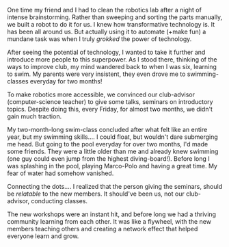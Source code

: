 One time my friend and I had to clean the robotics lab after a night of intense brainstorming. Rather than sweeping and sorting the parts manually, we built a robot to do it for us. I knew how transformative technology is. It has been all around us. But actually using it to automate (+make fun) a mundane task was when I truly _grokked_ the power of technology.

After seeing the potential of technology, I wanted to take it further and introduce more people to this superpower. As I stood there, thinking of the ways to improve club, my mind wandered back to when I was six, learning to swim. My parents were very insistent, they even drove me to swimming-classes everyday for two months!

To make robotics more accessible, we convinced our club-advisor (computer-science teacher) to give some talks, seminars on introductory topics. Despite doing this, every Friday, for almost two months, we didn't gain much traction.

My two-month-long swim-class concluded after what felt like an entire year, but my swimming skills.... I could float, but wouldn't dare submerging me head. But going to the pool everyday for over two months, I'd made some friends. They were a little older than me and already knew swimming (one guy could even jump from the highest diving-board!). Before long I was splashing in the pool, playing Marco-Polo and having a great time. My fear of water had somehow vanished.

Connecting the dots…. I realized that the person giving the seminars, should be _relatable_ to the new members. It should've been us, not our club-advisor, conducting classes.

The new workshops were an instant hit, and before long we had a thriving community learning from each other. It was like a flywheel, with the new members teaching others and creating a network effect that helped everyone learn and grow.